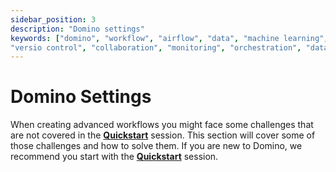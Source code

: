 ```yaml
---
sidebar_position: 3
description: "Domino settings"
keywords: ["domino", "workflow", "airflow", "data", "machine learning", "ml", "data science", "data engineering", "dataops", "mlops", "devops", "kubernetes", "k8s", "helm", "python", "react", "typescript", "fastapi", "gitops", "docker", "github", "artifacthub", "pypi", "pip", "kind", "open source", "oss", "low code", "no code", "automation",
"versio control", "collaboration", "monitoring", "orchestration", "data pipeline"]
---
```


# Domino Settings

When creating advanced workflows you might face some challenges that are not covered in the [**Quickstart**](/quickstart) session. This section will cover some of those challenges and how to solve them. If you are new to Domino, we recommend you start with the [**Quickstart**](/quickstart) session.